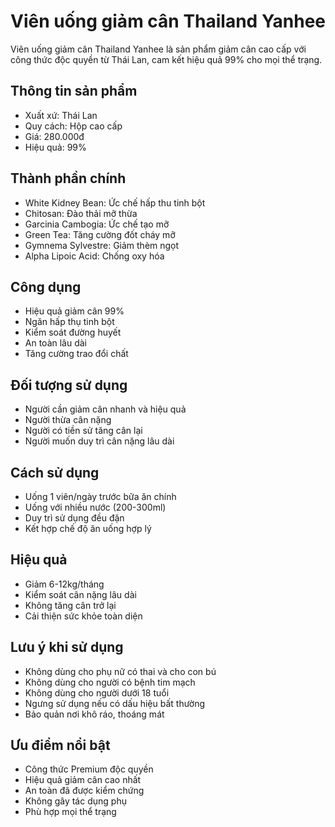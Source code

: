 # Viên uống giảm cân Thailand Yanhee

Viên uống giảm cân Thailand Yanhee là sản phẩm giảm cân cao cấp với công thức độc quyền từ Thái Lan, cam kết hiệu quả 99% cho mọi thể trạng.

## Thông tin sản phẩm

- Xuất xứ: Thái Lan
- Quy cách: Hộp cao cấp
- Giá: 280.000đ
- Hiệu quả: 99%

## Thành phần chính

- White Kidney Bean: Ức chế hấp thu tinh bột
- Chitosan: Đào thải mỡ thừa
- Garcinia Cambogia: Ức chế tạo mỡ
- Green Tea: Tăng cường đốt cháy mỡ
- Gymnema Sylvestre: Giảm thèm ngọt
- Alpha Lipoic Acid: Chống oxy hóa

## Công dụng

- Hiệu quả giảm cân 99%
- Ngăn hấp thụ tinh bột
- Kiểm soát đường huyết
- An toàn lâu dài
- Tăng cường trao đổi chất

## Đối tượng sử dụng

- Người cần giảm cân nhanh và hiệu quả
- Người thừa cân nặng
- Người có tiền sử tăng cân lại
- Người muốn duy trì cân nặng lâu dài

## Cách sử dụng

- Uống 1 viên/ngày trước bữa ăn chính
- Uống với nhiều nước (200-300ml)
- Duy trì sử dụng đều đặn
- Kết hợp chế độ ăn uống hợp lý

## Hiệu quả

- Giảm 6-12kg/tháng
- Kiểm soát cân nặng lâu dài
- Không tăng cân trở lại
- Cải thiện sức khỏe toàn diện

## Lưu ý khi sử dụng

- Không dùng cho phụ nữ có thai và cho con bú
- Không dùng cho người có bệnh tim mạch
- Không dùng cho người dưới 18 tuổi
- Ngưng sử dụng nếu có dấu hiệu bất thường
- Bảo quản nơi khô ráo, thoáng mát

## Ưu điểm nổi bật

- Công thức Premium độc quyền
- Hiệu quả giảm cân cao nhất
- An toàn đã được kiểm chứng
- Không gây tác dụng phụ
- Phù hợp mọi thể trạng
